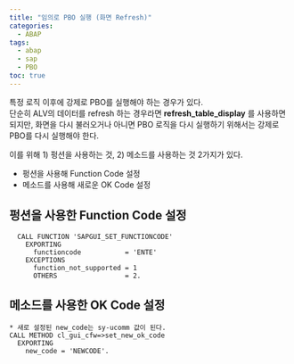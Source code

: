 ```yaml
---
title: "임의로 PBO 실행 (화면 Refresh)"
categories: 
  - ABAP
tags:
  - abap
  - sap
  - PBO
toc: true
---
```




특정 로직 이후에 강제로 PBO를 실행해야 하는 경우가 있다. <br>단순히 ALV의 데이터를 refresh 하는 경우라면 **refresh_table_display** 를 사용하면 되지만, 화면을 다시 불러오거나 아니면 PBO 로직을 다시 실행하기 위해서는 강제로 PBO를 다시 실행해야 한다.

이를 위해 1) 펑션을 사용하는 것, 2) 메소드를 사용하는 것 2가지가 있다.

- 펑션을 사용해 Function Code 설정
- 메소드를 사용해 새로운 OK Code 설정



## 펑션을 사용한 Function Code 설정

```abap
  CALL FUNCTION 'SAPGUI_SET_FUNCTIONCODE'			
    EXPORTING			
      functioncode           = 'ENTE'			
    EXCEPTIONS			
      function_not_supported = 1			
      OTHERS                 = 2.
```



## 메소드를 사용한 OK Code 설정

```abap
* 새로 설정된 new_code는 sy-ucomm 값이 된다.
CALL METHOD cl_gui_cfw=>set_new_ok_code			
  EXPORTING			
    new_code = 'NEWCODE'.
```

